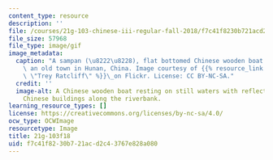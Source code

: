 ```yaml
---
content_type: resource
description: ''
file: /courses/21g-103-chinese-iii-regular-fall-2018/f7c41f8230b721acd2c43767e828a080_21g-103f18.gif
file_size: 57968
file_type: image/gif
image_metadata:
  caption: "A sampan (\u8222\u8228), flat bottomed Chinese wooden boat in Feng Huang,\
    \ an old town in Hunan, China. Image courtesy of {{% resource_link \"bab941bd-a358-4ed2-92de-365fae2ff402\"\
    \ \"Trey Ratcliff\" %}}\_on Flickr. License: CC BY-NC-SA."
  credit: ''
  image-alt: A Chinese wooden boat resting on still waters with reflection of ancient
    Chinese buildings along the riverbank.
learning_resource_types: []
license: https://creativecommons.org/licenses/by-nc-sa/4.0/
ocw_type: OCWImage
resourcetype: Image
title: 21g-103f18
uid: f7c41f82-30b7-21ac-d2c4-3767e828a080
---
```


